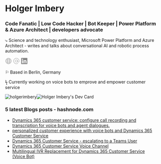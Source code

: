 # Holger Imbery
### Code Fanatic | Low Code Hacker | Bot Keeper | Power Platform & Azure Architect | developers advocate

⤷ Science and technology enthusiast, Microsoft Power Platform and Azure Architect - writes and talks about conversational AI and robotic process automation.

 <a aligh="left" href="https://www.cognitiveservices.ninja" target="_blank" rel="noreferrer noopener"><img src="https://raw.githubusercontent.com/0xShapeShifter/dev-story/master/public/images/socials/globe.svg" alt="Website" width="22" height="22" /></a> <a aligh="left" href="mailto:the@cognitiveservices,ninja" target="_blank" rel="noreferrer noopener"><img src="https://raw.githubusercontent.com/0xShapeShifter/dev-story/master/public/images/socials/at.svg" alt="Email" width="22" height="22" /></a> <a aligh="left" href="https://www.linkedin.com/in/holgerimbery" target="_blank" rel="noreferrer noopener"><img src="https://raw.githubusercontent.com/0xShapeShifter/dev-story/master/public/images/socials/linkedin.svg" alt="LinkedIn" width="22" height="22" /></a>  

⚐ Based in Berlin, Germany

ϟ Currently working on voice bots to emprove and empower customer service

 

<a href="https://app.daily.dev/thecognitiveservicesninja"><img src="https://api.daily.dev/devcards/7d6788ea96d04422bdcc4f633263bc26.png?r=f2m" align=right width="400" alt="Holger Imbery's Dev Card"/></a>

<p align="left"> <img src="https://komarev.com/ghpvc/?username=holgerimbery&label=Profile%20views&color=0e75b6&style=flat" alt="holgerimbery" /> </p>

### 5 latest Blogs posts - hashnode.com
<!-- HASHNODE:START -->
- [Dynamics 365 customer service: configure call recording and transcription for voice bots and agent dialogues.](https://the.cognitiveservices.ninja/dynamics-365-customer-service-configure-call-recording-and-transcription-for-voice-bots-and-agent-dialogues)
- [personalized customer experience with voice bots and Dynamics 365 Customer Service](https://the.cognitiveservices.ninja/personalized-customer-experience-with-voice-bots-and-dynamics-365-customer-service)
- [Dynamics 365 Customer Service - escalating to a Teams User](https://the.cognitiveservices.ninja/dynamics-365-customer-service-escalating-to-a-teams-user)
- [Dynamics 365 Customer Service Voice Channel](https://the.cognitiveservices.ninja/dynamics-365-customer-service-voice-channel)
- [Multilingual IVR Replacement for Dynamics 365 Customer Service &lpar;Voice Bot&rpar;](https://the.cognitiveservices.ninja/multilingual-ivr-replacement-for-dynamics-365-customer-service-voice-bot)
<!-- HASHNODE:END -->

